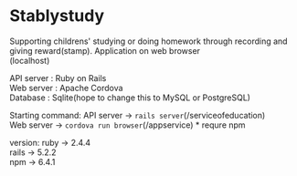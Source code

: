 # Stablystudy
Supporting childrens' studying or doing homework through recording and giving reward(stamp).
Application on web browser<br>
(localhost)

API server : Ruby on Rails<br>
Web server : Apache Cordova<br>
Database : Sqlite(hope to change this to MySQL or PostgreSQL)

Starting command:
API server -> `rails server`(/serviceofeducation)<br>
Web server -> `cordova run browser`(/appservice) * requre npm<br>

version:
ruby -> 2.4.4 <br>
rails -> 5.2.2 <br>
npm -> 6.4.1 <br>
